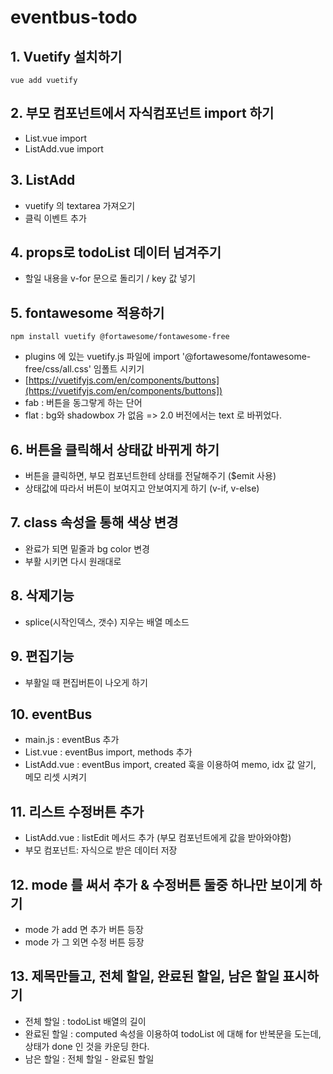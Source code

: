 # eventbus-todo

## 1. Vuetify 설치하기
```
vue add vuetify
```

## 2. 부모 컴포넌트에서 자식컴포넌트 import 하기
* List.vue import
* ListAdd.vue import


## 3. ListAdd
* vuetify 의 textarea 가져오기
* 클릭 이벤트 추가


## 4. props로 todoList 데이터 넘겨주기
* 할일 내용을 v-for 문으로 돌리기 / key 값 넣기


## 5. fontawesome 적용하기
```
npm install vuetify @fortawesome/fontawesome-free
```
* plugins 에 있는 vuetify.js 파일에  import '@fortawesome/fontawesome-free/css/all.css' 임폴트 시키기
* [https://vuetifyjs.com/en/components/buttons](https://vuetifyjs.com/en/components/buttons])
* fab : 버튼을 동그랗게 하는 단어
* flat : bg와 shadowbox 가 없음 => 2.0 버전에서는 text 로 바뀌었다.


## 6. 버튼을 클릭해서 상태값 바뀌게 하기
* 버튼을 클릭하면, 부모 컴포넌트한테 상태를 전달해주기 ($emit 사용)
* 상태값에 따라서 버튼이 보여지고 안보여지게 하기 (v-if, v-else)


## 7. class 속성을 통해 색상 변경
* 완료가 되면 밑줄과 bg color 변경
* 부활 시키면 다시 원래대로

## 8. 삭제기능
* splice(시작인덱스, 갯수) 지우는 배열 메소드

## 9. 편집기능
* 부활일 때 편집버튼이 나오게 하기

## 10. eventBus 
* main.js : eventBus 추가
* List.vue : eventBus import, methods 추가
* ListAdd.vue : eventBus import, created 훅을 이용하여 memo, idx 값 알기, 메모 리셋 시켜기

## 11. 리스트 수정버튼 추가
* ListAdd.vue : listEdit 메서드 추가 (부모 컴포넌트에게 값을 받아와야함)
* 부모 컴포넌트: 자식으로 받은 데이터 저장


## 12. mode 를 써서 추가 & 수정버튼 둘중 하나만 보이게 하기
* mode 가 add 면 추가 버튼 등장
* mode 가 그 외면 수정 버튼 등장


## 13. 제목만들고, 전체 할일, 완료된 할일, 남은 할일 표시하기
* 전체 할일 : todoList 배열의 길이
* 완료된 할일 : computed 속성을 이용하여 todoList 에 대해 for 반복문을 도는데, 상태가 done 인 것을 카운딩 한다.
* 남은 할일 : 전체 할일 - 완료된 할일



